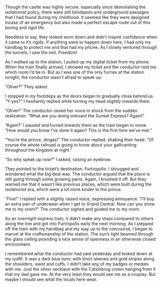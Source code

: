 Though the castle was highly secure, especially since demolishing the isolationist policy, there were still blindspots and underground passages that I had found during my childhood. It seemed like they were designed incase of an emergency but also made a perfect escape route out of this boring and rigid life.

Needless to say, they looked worn down and didn’t inspire confidence when it came to it’s rigids. If anything were to happen down here, I had only my handbag to protect me and that had my phone. As I slowly ventured through the tunnels, I saw the exit. Freedom!

As I walked up to the station, I pulled up my digital ticket from my phone. When the train finally arrived, I showed my ticket and the conductor told me which room I’d be in. But as I was one of the only furries at the station tonight, the conductor wasn’t afraid to speak up.

“Oliver?” They asked.

I stopped in my footsteps as the doors began to gradually close behind us. “Y-yes?” I hesitantly replied while turning my head slightly towards them.

“Oliver!” The conductor raised her voice in shock from the sudden realization. “What are you doing onboard the Sunset Express? Again!”

“Again?” I paused and turned towards them as the train began to move. “How would you know I’ve done it again? This is the first time we’ve met.”

“You’re the prince, dingas!” The conductor replied, shaking their head. “Of course the whole railroad is going to know about your gallivanting throughout the kingdom at night.”

“So why speak up now?” I asked, raising an eyebrow.

They pointed to the ticket’s destination. Furtropolis. I shrugged and wondered what the big deal was. The conductor argued that the place is still going through some growing pains. Again, I brushed it off. But they warned me that it wasn’t like previous places, which were built during the isolationist era, which were a lot more kinder to the prince.

“Fine!” I replied with a slightly raised voice, expressing annoyance. “I’ll buy an extra pair of underwear when I get to Grand Central. Now can you show me to my room?” The conductor sighed and guided me to my room.

As an overnight express train, it didn’t make any stops compared to others along the line and got into Furtropolis early the next morning. As I stepped off the train with my handbag and my way up to the concourse, I began to marvel at the craftsmanship of the station. The sun’s light beamed through the glass ceiling providing a nice sense of openness in an otherwise closed environment.

I remembered what the conductor had said yesterday and looked down at my outfit. It was a dark blue tunic with short sleeves and gold stripes along the shoulders, waist and cuffs. I didn’t take any of my badges or medals with me. Just the silver necklace with the Catsinbrug crown hanging from it that my dad gave me. At the very least they would see me as a cosplay. But maybe I should see what the locals here wear.

